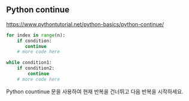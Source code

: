 ## Python continue

https://www.pythontutorial.net/python-basics/python-continue/

```python
for index in range(n):
    if condition:
       continue
    # more code here

while condition1:
    if condition2:
        continue
    # more code here
```

Python countinue  문을 사용하여 현재 반복을 건너뛰고 다음 반복을 시작하세요.